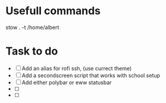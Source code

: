 
# Usefull commands
stow . -t /home/albert


# Task to do
- [ ] Add an alias for rofi ssh, (use currect theme)
- [ ] Add a secondscreen script that works with school setup 
- [ ] Add either polybar or eww statusbar
- [ ]
- [ ]

